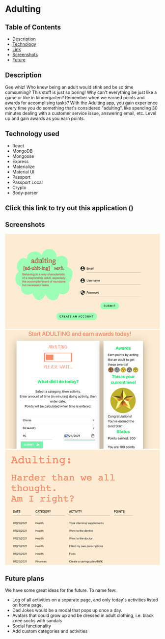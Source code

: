 # Adulting

## Table of Contents

- [Description](#description)
- [Technology](#technology)
- [Link](#link)
- [Screenshots](#screenshots)
- [Future](#future)

## Description

Gee whiz! Who knew being an adult would stink and be so time comsuming? This stuff is just so boring! Why can't everything be just like a game or like in kindergarten? Remember when we earned points and awards for accomplising tasks? With the Adulting app, you gain experience every time you do something that's considered "adulting", like spending 30 minutes dealing with a customer service issue, answering email, etc. Level up and gain awards as you earn points.

## Technology used

- React
- MongoDB
- Mongoose
- Express
- Materialize
- Material UI
- Passport
- Passport Local
- Crypto
- Body-parser

## Click this link to try out this application ()

## Screenshots
![adulting](client/src/assets/logIn.png)
![adulting](client/src/assets/enterActivity.png)
![adulting](client/src/assets/activityLog.png)

## Future plans
We have some great ideas for the future.  To name  few:
* Log of all activities on a separate page, and only today's activities listed on home page.
* Dad Jokes would be a modal that pops up once a day.
* Avatars that could grow up and be dressed in adult clothing, i.e. black knee socks with sandals
* Social functionality
* Add custom categories and activities
